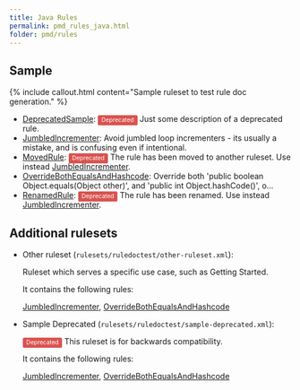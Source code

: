 ```yaml
---
title: Java Rules
permalink: pmd_rules_java.html
folder: pmd/rules
---
```

## Sample

{% include callout.html content="Sample ruleset to test rule doc generation." %}

*   [DeprecatedSample](pmd_rules_java_sample.html#deprecatedsample): <span style="border-radius: 0.25em; color: #fff; padding: 0.2em 0.6em 0.3em; display: inline; background-color: #d9534f; font-size: 75%;">Deprecated</span> Just some description of a deprecated rule.
*   [JumbledIncrementer](pmd_rules_java_sample.html#jumbledincrementer): Avoid jumbled loop incrementers - its usually a mistake, and is confusing even if intentional.
*   [MovedRule](pmd_rules_java_sample.html#movedrule): <span style="border-radius: 0.25em; color: #fff; padding: 0.2em 0.6em 0.3em; display: inline; background-color: #d9534f; font-size: 75%;">Deprecated</span> The rule has been moved to another ruleset. Use instead [JumbledIncrementer](pmd_rules_java_sample2.html#jumbledincrementer).
*   [OverrideBothEqualsAndHashcode](pmd_rules_java_sample.html#overridebothequalsandhashcode): Override both 'public boolean Object.equals(Object other)', and 'public int Object.hashCode()', o...
*   [RenamedRule](pmd_rules_java_sample.html#renamedrule): <span style="border-radius: 0.25em; color: #fff; padding: 0.2em 0.6em 0.3em; display: inline; background-color: #d9534f; font-size: 75%;">Deprecated</span> The rule has been renamed. Use instead [JumbledIncrementer](pmd_rules_java_sample.html#jumbledincrementer).

## Additional rulesets

*   Other ruleset (`rulesets/ruledoctest/other-ruleset.xml`):

    Ruleset which serves a specific use case, such as Getting Started.

    It contains the following rules:

    [JumbledIncrementer](pmd_rules_java_sample.html#jumbledincrementer), [OverrideBothEqualsAndHashcode](pmd_rules_java_sample.html#overridebothequalsandhashcode)

*   Sample Deprecated (`rulesets/ruledoctest/sample-deprecated.xml`):

    <span style="border-radius: 0.25em; color: #fff; padding: 0.2em 0.6em 0.3em; display: inline; background-color: #d9534f; font-size: 75%;">Deprecated</span>  This ruleset is for backwards compatibility.

    It contains the following rules:

    [JumbledIncrementer](pmd_rules_java_sample.html#jumbledincrementer), [OverrideBothEqualsAndHashcode](pmd_rules_java_sample.html#overridebothequalsandhashcode)

